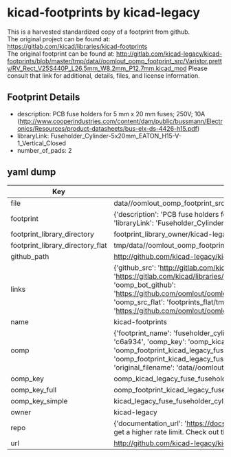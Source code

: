 # kicad-footprints by kicad-legacy  
This is a harvested standardized copy of a footprint from github.  
The original project can be found at:  
https://gitlab.com/kicad/libraries/kicad-footprints  
The original footprint can be found at:
http://gitlab.com/kicad-legacy/kicad-footprints/blob/master/tmp/data//oomlout_oomp_footprint_src/Varistor.pretty/RV_Rect_V25S440P_L26.5mm_W8.2mm_P12.7mm.kicad_mod
Please consult that link for additional, details, files, and license information.  
## Footprint Details
* description: PCB fuse holders for 5 mm x 20 mm fuses; 250V; 10A (http://www.cooperindustries.com/content/dam/public/bussmann/Electronics/Resources/product-datasheets/bus-elx-ds-4426-h15.pdf)  
* libraryLink: Fuseholder_Cylinder-5x20mm_EATON_H15-V-1_Vertical_Closed  
* number_of_pads: 2  
## yaml dump  
| Key | Value |  
| --- | --- |  
| file | data//oomlout_oomp_footprint_src/kicad-footprints/Fuse.pretty/Fuseholder_Cylinder-5x20mm_EATON_H15-V-1_Vertical_Closed.kicad_mod |  
| footprint | {'description': 'PCB fuse holders for 5 mm x 20 mm fuses; 250V; 10A (http://www.cooperindustries.com/content/dam/public/bussmann/Electronics/Resources/product-datasheets/bus-elx-ds-4426-h15.pdf)', 'libraryLink': 'Fuseholder_Cylinder-5x20mm_EATON_H15-V-1_Vertical_Closed', 'number_of_pads': 2} |  
| footprint_library_directory | footprint_library_owner/kicad-legacy_kicad-footprints |  
| footprint_library_directory_flat | tmp/data//oomlout_oomp_footprint_src/footprints_flat/kicad_legacy_fuse_fuseholder_cylinder_5x20mm_eaton_h15_v_1_vertical_closed/working |  
| github_path | http://github.com/kicad-legacy/kicad-footprints/blob/master/tmp/data//oomlout_oomp_footprint_src/Fuse.pretty/Fuseholder_Cylinder-5x20mm_EATON_H15-V-1_Vertical_Closed.kicad_mod |  
| links | {'github_src': 'http://gitlab.com/kicad-legacy/kicad-footprints/blob/master/tmp/data//oomlout_oomp_footprint_src/Varistor.pretty/RV_Rect_V25S440P_L26.5mm_W8.2mm_P12.7mm.kicad_mod', 'github_src_repo': 'https://gitlab.com/kicad/libraries/kicad-footprints', 'oomp_bot': 'tmp/data//oomlout_oomp_footprint_src/footprints/kicad_legacy_fuse_fuseholder_cylinder_5x20mm_eaton_h15_v_1_vertical_closed/working', 'oomp_bot_github': 'https://github.com/oomlout/oomlout_oomp_footprint_bot/tree/main/tmp/data//oomlout_oomp_footprint_src/footprints/kicad_legacy_fuse_fuseholder_cylinder_5x20mm_eaton_h15_v_1_vertical_closed/working', 'oomp_src_flat': 'footprints_flat/tmp/data//oomlout_oomp_footprint_src/footprints_flat/kicad_legacy_fuse_fuseholder_cylinder_5x20mm_eaton_h15_v_1_vertical_closed/working', 'oomp_src_flat_github': 'https://github.com/oomlout/oomlout_oomp_footprint_src/tree/main/tmp/data//oomlout_oomp_footprint_src/footprints_flat/kicad_legacy_fuse_fuseholder_cylinder_5x20mm_eaton_h15_v_1_vertical_closed/working'} |  
| name | kicad-footprints |  
| oomp | {'footprint_name': 'fuseholder_cylinder_5x20mm_eaton_h15_v_1_vertical_closed', 'library_name': 'fuse', 'md5': 'c6a934b20c2d75d616d783662fc6f32c', 'md5_10': 'c6a934b20c', 'md5_5': 'c6a93', 'md5_6': 'c6a934', 'oomp_key': 'oomp_kicad_legacy_fuse_fuseholder_cylinder_5x20mm_eaton_h15_v_1_vertical_closed', 'oomp_key_extra': 'oomp_footprint_kicad_legacy_fuse_fuseholder_cylinder_5x20mm_eaton_h15_v_1_vertical_closed', 'oomp_key_full': 'oomp_footprint_kicad_legacy_fuse_fuseholder_cylinder_5x20mm_eaton_h15_v_1_vertical_closed_c6a934', 'oomp_key_simple': 'kicad_legacy_fuse_fuseholder_cylinder_5x20mm_eaton_h15_v_1_vertical_closed', 'original_filename': 'data//oomlout_oomp_footprint_src/kicad-footprints/Fuse.pretty/Fuseholder_Cylinder-5x20mm_EATON_H15-V-1_Vertical_Closed.kicad_mod', 'owner_name': 'kicad_legacy'} |  
| oomp_key | oomp_kicad_legacy_fuse_fuseholder_cylinder_5x20mm_eaton_h15_v_1_vertical_closed |  
| oomp_key_full | oomp_footprint_kicad_legacy_fuse_fuseholder_cylinder_5x20mm_eaton_h15_v_1_vertical_closed |  
| oomp_key_simple | kicad_legacy_fuse_fuseholder_cylinder_5x20mm_eaton_h15_v_1_vertical_closed |  
| owner | kicad-legacy |  
| repo | {'documentation_url': 'https://docs.github.com/rest/overview/resources-in-the-rest-api#rate-limiting', 'message': "API rate limit exceeded for 84.66.142.224. (But here's the good news: Authenticated requests get a higher rate limit. Check out the documentation for more details.)"} |  
| url | http://github.com/kicad-legacy/kicad-footprints |  

